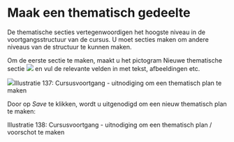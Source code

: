 # Maak een thematisch gedeelte

De thematische secties vertegenwoordigen het hoogste niveau in de voortgangsstructuur van de cursus. U moet secties maken om andere niveaus van de structuur te kunnen maken.

Om de eerste sectie te maken, maakt u het pictogram Nieuwe thematische sectie ![](../../.gitbook/assets/graphics252%20%283%29.png) en vul de relevante velden in met tekst, afbeeldingen etc.

![](../../.gitbook/assets/images184%20%284%29.png)Illustratie 137: Cursusvoortgang - uitnodiging om een thematisch plan te maken

Door op <em>Save</em> te klikken, wordt u uitgenodigd om een nieuw thematisch plan te maken:

Illustratie 138: Cursusvoortgang - uitnodiging om een thematisch plan / voorschot te maken
